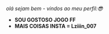 *olá sejam bem - vindos ao meu perfil:😎*
- **SOU GOSTOSO JOGO FF**
- **MAIS COISAS INSTA = Lziiin_007**
